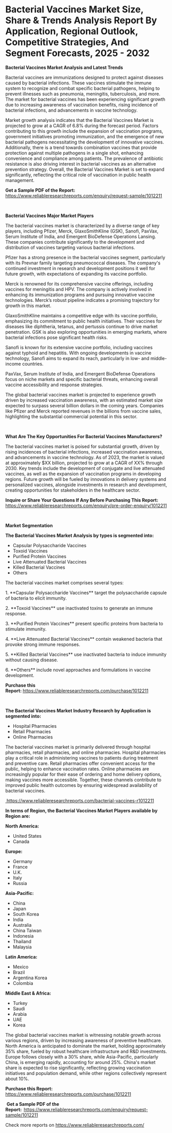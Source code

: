 <p><h1>Bacterial Vaccines Market Size, Share & Trends Analysis Report By Application, Regional Outlook, Competitive Strategies, And Segment Forecasts, 2025 - 2032</h1></p><p><strong>Bacterial Vaccines Market Analysis and Latest Trends</strong></p>
<p><p>Bacterial vaccines are immunizations designed to protect against diseases caused by bacterial infections. These vaccines stimulate the immune system to recognize and combat specific bacterial pathogens, helping to prevent illnesses such as pneumonia, meningitis, tuberculosis, and more. The market for bacterial vaccines has been experiencing significant growth due to increasing awareness of vaccination benefits, rising incidence of bacterial infections, and advancements in vaccine technology.</p><p>Market growth analysis indicates that the Bacterial Vaccines Market is projected to grow at a CAGR of 6.8% during the forecast period. Factors contributing to this growth include the expansion of vaccination programs, government initiatives promoting immunization, and the emergence of new bacterial pathogens necessitating the development of innovative vaccines. Additionally, there is a trend towards combination vaccines that provide protection against multiple pathogens in a single shot, enhancing convenience and compliance among patients. The prevalence of antibiotic resistance is also driving interest in bacterial vaccines as an alternative prevention strategy. Overall, the Bacterial Vaccines Market is set to expand significantly, reflecting the critical role of vaccination in public health management.</p></p>
<p><strong>Get a Sample PDF of the Report:&nbsp;</strong> <a href="https://www.reliableresearchreports.com/enquiry/request-sample/1012211?utm_campaign=2756&utm_medium=2&utm_source=Github&utm_content=ia&utm_term=05032025&utm_id=bacterial-vaccines">https://www.reliableresearchreports.com/enquiry/request-sample/1012211</a></p>
<p>&nbsp;</p>
<p><strong>Bacterial Vaccines Major Market Players</strong></p>
<p><p>The bacterial vaccines market is characterized by a diverse range of key players, including Pfizer, Merck, GlaxoSmithKline (GSK), Sanofi, PaxVax, Serum Institute of India, and Emergent BioDefense Operations Lansing. These companies contribute significantly to the development and distribution of vaccines targeting various bacterial infections.</p><p>Pfizer has a strong presence in the bacterial vaccines segment, particularly with its Prevnar family targeting pneumococcal diseases. The company's continued investment in research and development positions it well for future growth, with expectations of expanding its vaccine portfolio.</p><p>Merck is renowned for its comprehensive vaccine offerings, including vaccines for meningitis and HPV. The company is actively involved in enhancing its immunization programs and pursuing innovative vaccine technologies. Merck’s robust pipeline indicates a promising trajectory for growth in this market.</p><p>GlaxoSmithKline maintains a competitive edge with its vaccine portfolio, emphasizing its commitment to public health initiatives. Their vaccines for diseases like diphtheria, tetanus, and pertussis continue to drive market penetration. GSK is also exploring opportunities in emerging markets, where bacterial infections pose significant health risks.</p><p>Sanofi is known for its extensive vaccine portfolio, including vaccines against typhoid and hepatitis. With ongoing developments in vaccine technology, Sanofi aims to expand its reach, particularly in low- and middle-income countries.</p><p>PaxVax, Serum Institute of India, and Emergent BioDefense Operations focus on niche markets and specific bacterial threats, enhancing overall vaccine accessibility and response strategies.</p><p>The global bacterial vaccines market is projected to experience growth driven by increased vaccination awareness, with an estimated market size expected to surpass several billion dollars in the coming years. Companies like Pfizer and Merck reported revenues in the billions from vaccine sales, highlighting the substantial commercial potential in this sector.</p></p>
<p>&nbsp;</p>
<p><strong>What Are The Key Opportunities For Bacterial Vaccines Manufacturers?</strong></p>
<p><p>The bacterial vaccines market is poised for substantial growth, driven by rising incidences of bacterial infections, increased vaccination awareness, and advancements in vaccine technology. As of 2023, the market is valued at approximately $XX billion, projected to grow at a CAGR of XX% through 2030. Key trends include the development of conjugate and live attenuated vaccines, as well as the expansion of vaccination programs in developing regions. Future growth will be fueled by innovations in delivery systems and personalized vaccines, alongside investments in research and development, creating opportunities for stakeholders in the healthcare sector.</p></p>
<p><strong>Inquire or Share Your Questions If Any Before Purchasing This Report:</strong> <a href="https://www.reliableresearchreports.com/enquiry/pre-order-enquiry/1012211?utm_campaign=2756&utm_medium=2&utm_source=Github&utm_content=ia&utm_term=05032025&utm_id=bacterial-vaccines">https://www.reliableresearchreports.com/enquiry/pre-order-enquiry/1012211</a></p>
<p>&nbsp;</p>
<p><strong>Market Segmentation</strong></p>
<p><strong>The Bacterial Vaccines Market Analysis by types is segmented into:</strong></p>
<p><ul><li>Capsular Polysaccharide Vaccines</li><li>Toxoid Vaccines</li><li>Purified Protein Vaccines</li><li>Live Attenuated Bacterial Vaccines</li><li>Killed Bacterial Vaccines</li><li>Others</li></ul></p>
<p><p>The bacterial vaccines market comprises several types: </p><p>1. **Capsular Polysaccharide Vaccines** target the polysaccharide capsule of bacteria to elicit immunity.</p><p>2. **Toxoid Vaccines** use inactivated toxins to generate an immune response.</p><p>3. **Purified Protein Vaccines** present specific proteins from bacteria to stimulate immunity.</p><p>4. **Live Attenuated Bacterial Vaccines** contain weakened bacteria that provoke strong immune responses.</p><p>5. **Killed Bacterial Vaccines** use inactivated bacteria to induce immunity without causing disease.</p><p>6. **Others** include novel approaches and formulations in vaccine development.</p></p>
<p><strong>Purchase this Report:&nbsp;</strong><a href="https://www.reliableresearchreports.com/purchase/1012211?utm_campaign=2756&utm_medium=2&utm_source=Github&utm_content=ia&utm_term=05032025&utm_id=bacterial-vaccines">https://www.reliableresearchreports.com/purchase/1012211</a></p>
<p>&nbsp;</p>
<p><strong>The Bacterial Vaccines Market Industry Research by Application is segmented into:</strong></p>
<p><ul><li>Hospital Pharmacies</li><li>Retail Pharmacies</li><li>Online Pharmacies</li></ul></p>
<p><p>The bacterial vaccines market is primarily delivered through hospital pharmacies, retail pharmacies, and online pharmacies. Hospital pharmacies play a critical role in administering vaccines to patients during treatment and preventive care. Retail pharmacies offer convenient access for the public, helping to enhance vaccination rates. Online pharmacies are increasingly popular for their ease of ordering and home delivery options, making vaccines more accessible. Together, these channels contribute to improved public health outcomes by ensuring widespread availability of bacterial vaccines.</p></p>
<p><a href="https://www.reliableresearchreports.com/bacterial-vaccines-r1012211?utm_campaign=2756&utm_medium=2&utm_source=Github&utm_content=ia&utm_term=05032025&utm_id=bacterial-vaccines">&nbsp;https://www.reliableresearchreports.com/bacterial-vaccines-r1012211</a></p>
<p><strong>In terms of Region, the Bacterial Vaccines Market Players available by Region are:</strong></p>
<p>
    <p> <strong> North America: </strong>
        <ul>
            <li>United States</li>
            <li>Canada</li>
        </ul>
        </p> 
    <p> <strong> Europe: </strong>
        <ul>
            <li>Germany</li>
            <li>France</li>
            <li>U.K.</li>
            <li>Italy</li>
            <li>Russia</li>
        </ul>
        </p> 
    <p> <strong> Asia-Pacific: </strong>
        <ul>
            <li>China</li>
            <li>Japan</li>
            <li>South Korea</li>
            <li>India</li>
            <li>Australia</li>
            <li>China Taiwan</li>
            <li>Indonesia</li>
            <li>Thailand</li>
            <li>Malaysia</li>
        </ul>
        </p> 
    <p> <strong> Latin America: </strong>
        <ul>
            <li>Mexico</li>
            <li>Brazil</li>
            <li>Argentina Korea</li>
            <li>Colombia</li>
        </ul>
        </p> 
    <p> <strong> Middle East & Africa: </strong>
        <ul>
            <li>Turkey</li>
            <li>Saudi</li>
            <li>Arabia</li>
            <li>UAE</li>
            <li>Korea</li>
        </ul>
    </p>
    </p>
<p><p>The global bacterial vaccines market is witnessing notable growth across various regions, driven by increasing awareness of preventive healthcare. North America is anticipated to dominate the market, holding approximately 35% share, fueled by robust healthcare infrastructure and R&D investments. Europe follows closely with a 30% share, while Asia-Pacific, particularly China, is emerging rapidly, accounting for around 25%. China's market share is expected to rise significantly, reflecting growing vaccination initiatives and population demand, while other regions collectively represent about 10%.</p></p>
<p><strong>Purchase this Report: </strong><a href="https://www.reliableresearchreports.com/purchase/1012211?utm_campaign=2756&utm_medium=2&utm_source=Github&utm_content=ia&utm_term=05032025&utm_id=bacterial-vaccines">https://www.reliableresearchreports.com/purchase/1012211</a></p>
<p>&nbsp;<strong>Get a Sample PDF of the Report:&nbsp;&nbsp;</strong><a href="https://www.reliableresearchreports.com/enquiry/request-sample/1012211?utm_campaign=2756&utm_medium=2&utm_source=Github&utm_content=ia&utm_term=05032025&utm_id=bacterial-vaccines">https://www.reliableresearchreports.com/enquiry/request-sample/1012211</a></p>
<p><strong></strong></p>
<p>Check more reports on <a href="https://www.reliableresearchreports.com/?utm_campaign=2756&utm_medium=2&utm_source=Github&utm_content=ia&utm_term=05032025&utm_id=bacterial-vaccines">https://www.reliableresearchreports.com/</a></p>